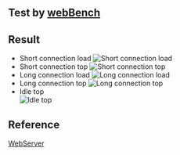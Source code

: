 ## Test by [webBench](https://github.com/linyacool/WebBench)

## Result
- Short connection load
![Short connection load](https://github.com/stepByStepToSky/Web-Server/blob/master/testResultByWebBench/pic/short_connection_load.png)
- Short connection top
![Short connection top](https://github.com/stepByStepToSky/Web-Server/blob/master/testResultByWebBench/pic/short_connection_top.png)
- Long connection load
![Long connection load](https://github.com/stepByStepToSky/Web-Server/blob/master/testResultByWebBench/pic/long_connection_load.png)
- Long connection top
![Long connection top](https://github.com/stepByStepToSky/Web-Server/blob/master/testResultByWebBench/pic/long_connection_top.png)
- Idle top<br>
![Idle top](https://github.com/stepByStepToSky/Web-Server/blob/master/testResultByWebBench/pic/idle_top.png)


## Reference
[WebServer](https://github.com/linyacool/WebServer/blob/master/%E6%B5%8B%E8%AF%95%E5%8F%8A%E6%94%B9%E8%BF%9B.md)
